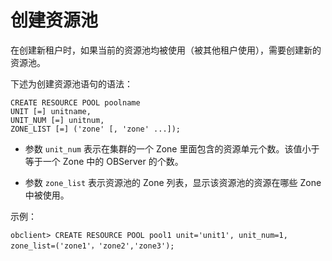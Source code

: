 创建资源池 
==========================

在创建新租户时，如果当前的资源池均被使用（被其他租户使用），需要创建新的资源池。

下述为创建资源池语句的语法：

    CREATE RESOURCE POOL poolname 
    UNIT [=] unitname, 
    UNIT_NUM [=] unitnum, 
    ZONE_LIST [=] ('zone' [, 'zone' ...]);



* 参数 `unit_num` 表示在集群的一个 Zone 里面包含的资源单元个数。该值小于等于一个 Zone 中的 OBServer 的个数。

  

* 参数 `zone_list` 表示资源池的 Zone 列表，显示该资源池的资源在哪些 Zone 中被使用。

  




示例：

    obclient> CREATE RESOURCE POOL pool1 unit='unit1', unit_num=1, zone_list=('zone1'，'zone2','zone3');


